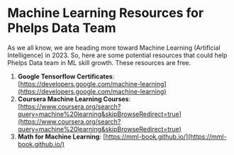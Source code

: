 # Machine Learning Resources for Phelps Data Team

As we all know, we are heading more toward Machine Learning (Artificial Intelligence) in 2023. So, here are some potential resources that could help Phelps Data team in ML skill growth. These resources are free.

1. **Google Tensorflow Certificates**: [https://developers.google.com/machine-learning](https://developers.google.com/machine-learning)
2. **Coursera Machine Learning Courses**: [https://www.coursera.org/search?query=machine%20learning&skipBrowseRedirect=true](https://www.coursera.org/search?query=machine%20learning&skipBrowseRedirect=true)
3. **Math for Machine Learning**: [https://mml-book.github.io/](https://mml-book.github.io/)
